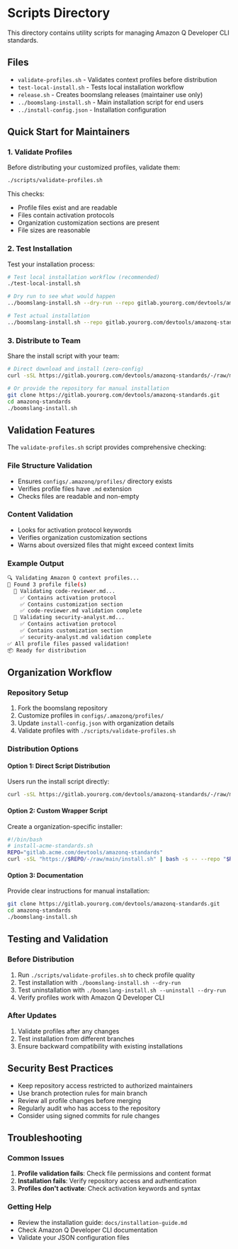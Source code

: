 # Scripts Directory

This directory contains utility scripts for managing Amazon Q Developer CLI standards.

## Files

- `validate-profiles.sh` - Validates context profiles before distribution
- `test-local-install.sh` - Tests local installation workflow
- `release.sh` - Creates boomslang releases (maintainer use only)
- `../boomslang-install.sh` - Main installation script for end users
- `../install-config.json` - Installation configuration

## Quick Start for Maintainers

### 1. Validate Profiles

Before distributing your customized profiles, validate them:

```bash
./scripts/validate-profiles.sh
```

This checks:
- Profile files exist and are readable
- Files contain activation protocols
- Organization customization sections are present
- File sizes are reasonable

### 2. Test Installation

Test your installation process:

```bash
# Test local installation workflow (recommended)
./test-local-install.sh

# Dry run to see what would happen  
../boomslang-install.sh --dry-run --repo gitlab.yourorg.com/devtools/amazonq-standards

# Test actual installation
../boomslang-install.sh --repo gitlab.yourorg.com/devtools/amazonq-standards --branch develop
```

### 3. Distribute to Team

Share the install script with your team:

```bash
# Direct download and install (zero-config)
curl -sSL https://gitlab.yourorg.com/devtools/amazonq-standards/-/raw/main/boomslang-install.sh | bash

# Or provide the repository for manual installation
git clone https://gitlab.yourorg.com/devtools/amazonq-standards.git
cd amazonq-standards
./boomslang-install.sh
```

## Validation Features

The `validate-profiles.sh` script provides comprehensive checking:

### File Structure Validation
- Ensures `configs/.amazonq/profiles/` directory exists
- Verifies profile files have `.md` extension
- Checks files are readable and non-empty

### Content Validation
- Looks for activation protocol keywords
- Verifies organization customization sections
- Warns about oversized files that might exceed context limits

### Example Output

```bash
🔍 Validating Amazon Q context profiles...
📁 Found 3 profile file(s)
  📄 Validating code-reviewer.md...
    ✅ Contains activation protocol
    ✅ Contains customization section
    ✅ code-reviewer.md validation complete
  📄 Validating security-analyst.md...
    ✅ Contains activation protocol
    ✅ Contains customization section
    ✅ security-analyst.md validation complete
✅ All profile files passed validation!
📦 Ready for distribution
```

## Organization Workflow

### Repository Setup
1. Fork the boomslang repository
2. Customize profiles in `configs/.amazonq/profiles/`
3. Update `install-config.json` with organization details
4. Validate profiles with `./scripts/validate-profiles.sh`

### Distribution Options

#### Option 1: Direct Script Distribution
Users run the install script directly:
```bash
curl -sSL https://gitlab.yourorg.com/devtools/amazonq-standards/-/raw/main/install.sh | bash -s -- --repo gitlab.yourorg.com/devtools/amazonq-standards
```

#### Option 2: Custom Wrapper Script
Create a organization-specific installer:
```bash
#!/bin/bash
# install-acme-standards.sh
REPO="gitlab.acme.com/devtools/amazonq-standards"
curl -sSL "https://$REPO/-/raw/main/install.sh" | bash -s -- --repo "$REPO" "$@"
```

#### Option 3: Documentation
Provide clear instructions for manual installation:
```bash
git clone https://gitlab.yourorg.com/devtools/amazonq-standards.git
cd amazonq-standards
./boomslang-install.sh
```

## Testing and Validation

### Before Distribution
1. Run `./scripts/validate-profiles.sh` to check profile quality
2. Test installation with `./boomslang-install.sh --dry-run`
3. Test uninstallation with `./boomslang-install.sh --uninstall --dry-run`
4. Verify profiles work with Amazon Q Developer CLI

### After Updates
1. Validate profiles after any changes
2. Test installation from different branches
3. Ensure backward compatibility with existing installations

## Security Best Practices

- Keep repository access restricted to authorized maintainers
- Use branch protection rules for main branch
- Review all profile changes before merging
- Regularly audit who has access to the repository
- Consider using signed commits for rule changes

## Troubleshooting

### Common Issues

1. **Profile validation fails**: Check file permissions and content format
2. **Installation fails**: Verify repository access and authentication
3. **Profiles don't activate**: Check activation keywords and syntax

### Getting Help

- Review the installation guide: `docs/installation-guide.md`
- Check Amazon Q Developer CLI documentation
- Validate your JSON configuration files